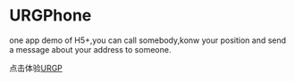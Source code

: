 # URGPhone
one app demo of H5+,you can call somebody,konw your position and send a message about your address to someone.

[URGP]:H538BF08C_0928153324.apk
点击体验[URGP]